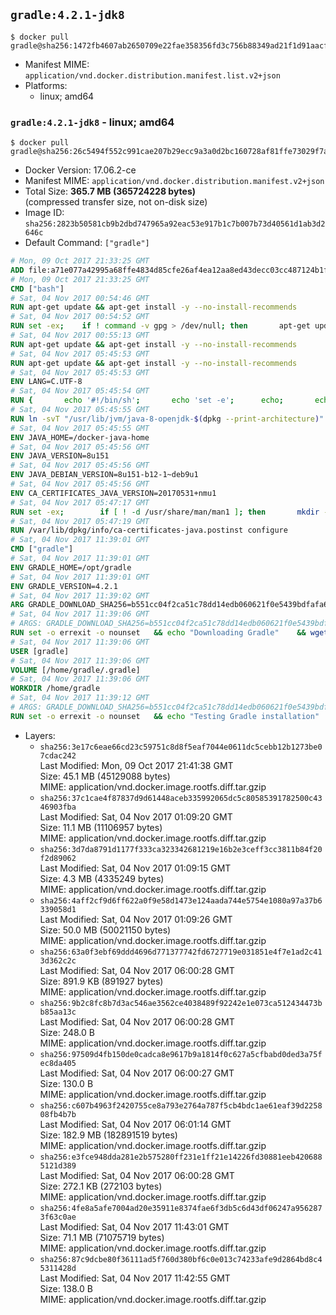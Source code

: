 ## `gradle:4.2.1-jdk8`

```console
$ docker pull gradle@sha256:1472fb4607ab2650709e22fae358356fd3c756b88349ad21f1d91aacf3a7a756
```

-	Manifest MIME: `application/vnd.docker.distribution.manifest.list.v2+json`
-	Platforms:
	-	linux; amd64

### `gradle:4.2.1-jdk8` - linux; amd64

```console
$ docker pull gradle@sha256:26c5494f552c991cae207b29ecc9a3a0d2bc160728af81ffe73029f7a8170306
```

-	Docker Version: 17.06.2-ce
-	Manifest MIME: `application/vnd.docker.distribution.manifest.v2+json`
-	Total Size: **365.7 MB (365724228 bytes)**  
	(compressed transfer size, not on-disk size)
-	Image ID: `sha256:2823b50581cb9b2dbd747965a92eac53e917b1c7b007b73d40561d1ab3d2646c`
-	Default Command: `["gradle"]`

```dockerfile
# Mon, 09 Oct 2017 21:33:25 GMT
ADD file:a71e077a42995a68ffe4834d85cfe26af4ea12aa8ed43decc03cc487124b1f70 in / 
# Mon, 09 Oct 2017 21:33:25 GMT
CMD ["bash"]
# Sat, 04 Nov 2017 00:54:46 GMT
RUN apt-get update && apt-get install -y --no-install-recommends 		ca-certificates 		curl 		wget 	&& rm -rf /var/lib/apt/lists/*
# Sat, 04 Nov 2017 00:54:52 GMT
RUN set -ex; 	if ! command -v gpg > /dev/null; then 		apt-get update; 		apt-get install -y --no-install-recommends 			gnupg 			dirmngr 		; 		rm -rf /var/lib/apt/lists/*; 	fi
# Sat, 04 Nov 2017 00:55:13 GMT
RUN apt-get update && apt-get install -y --no-install-recommends 		bzr 		git 		mercurial 		openssh-client 		subversion 				procps 	&& rm -rf /var/lib/apt/lists/*
# Sat, 04 Nov 2017 05:45:53 GMT
RUN apt-get update && apt-get install -y --no-install-recommends 		bzip2 		unzip 		xz-utils 	&& rm -rf /var/lib/apt/lists/*
# Sat, 04 Nov 2017 05:45:53 GMT
ENV LANG=C.UTF-8
# Sat, 04 Nov 2017 05:45:54 GMT
RUN { 		echo '#!/bin/sh'; 		echo 'set -e'; 		echo; 		echo 'dirname "$(dirname "$(readlink -f "$(which javac || which java)")")"'; 	} > /usr/local/bin/docker-java-home 	&& chmod +x /usr/local/bin/docker-java-home
# Sat, 04 Nov 2017 05:45:55 GMT
RUN ln -svT "/usr/lib/jvm/java-8-openjdk-$(dpkg --print-architecture)" /docker-java-home
# Sat, 04 Nov 2017 05:45:55 GMT
ENV JAVA_HOME=/docker-java-home
# Sat, 04 Nov 2017 05:45:56 GMT
ENV JAVA_VERSION=8u151
# Sat, 04 Nov 2017 05:45:56 GMT
ENV JAVA_DEBIAN_VERSION=8u151-b12-1~deb9u1
# Sat, 04 Nov 2017 05:45:56 GMT
ENV CA_CERTIFICATES_JAVA_VERSION=20170531+nmu1
# Sat, 04 Nov 2017 05:47:17 GMT
RUN set -ex; 		if [ ! -d /usr/share/man/man1 ]; then 		mkdir -p /usr/share/man/man1; 	fi; 		apt-get update; 	apt-get install -y 		openjdk-8-jdk="$JAVA_DEBIAN_VERSION" 		ca-certificates-java="$CA_CERTIFICATES_JAVA_VERSION" 	; 	rm -rf /var/lib/apt/lists/*; 		[ "$(readlink -f "$JAVA_HOME")" = "$(docker-java-home)" ]; 		update-alternatives --get-selections | awk -v home="$(readlink -f "$JAVA_HOME")" 'index($3, home) == 1 { $2 = "manual"; print | "update-alternatives --set-selections" }'; 	update-alternatives --query java | grep -q 'Status: manual'
# Sat, 04 Nov 2017 05:47:19 GMT
RUN /var/lib/dpkg/info/ca-certificates-java.postinst configure
# Sat, 04 Nov 2017 11:39:01 GMT
CMD ["gradle"]
# Sat, 04 Nov 2017 11:39:01 GMT
ENV GRADLE_HOME=/opt/gradle
# Sat, 04 Nov 2017 11:39:01 GMT
ENV GRADLE_VERSION=4.2.1
# Sat, 04 Nov 2017 11:39:02 GMT
ARG GRADLE_DOWNLOAD_SHA256=b551cc04f2ca51c78dd14edb060621f0e5439bdfafa6fd167032a09ac708fbc0
# Sat, 04 Nov 2017 11:39:06 GMT
# ARGS: GRADLE_DOWNLOAD_SHA256=b551cc04f2ca51c78dd14edb060621f0e5439bdfafa6fd167032a09ac708fbc0
RUN set -o errexit -o nounset 	&& echo "Downloading Gradle" 	&& wget --no-verbose --output-document=gradle.zip "https://services.gradle.org/distributions/gradle-${GRADLE_VERSION}-bin.zip" 		&& echo "Checking download hash" 	&& echo "${GRADLE_DOWNLOAD_SHA256} *gradle.zip" | sha256sum --check - 		&& echo "Installing Gradle" 	&& unzip gradle.zip 	&& rm gradle.zip 	&& mv "gradle-${GRADLE_VERSION}" "${GRADLE_HOME}/" 	&& ln --symbolic "${GRADLE_HOME}/bin/gradle" /usr/bin/gradle 		&& echo "Adding gradle user and group" 	&& groupadd --system --gid 1000 gradle 	&& useradd --system --gid gradle --uid 1000 --shell /bin/bash --create-home gradle 	&& mkdir /home/gradle/.gradle 	&& chown --recursive gradle:gradle /home/gradle 		&& echo "Symlinking root Gradle cache to gradle Gradle cache" 	&& ln -s /home/gradle/.gradle /root/.gradle
# Sat, 04 Nov 2017 11:39:06 GMT
USER [gradle]
# Sat, 04 Nov 2017 11:39:06 GMT
VOLUME [/home/gradle/.gradle]
# Sat, 04 Nov 2017 11:39:06 GMT
WORKDIR /home/gradle
# Sat, 04 Nov 2017 11:39:12 GMT
# ARGS: GRADLE_DOWNLOAD_SHA256=b551cc04f2ca51c78dd14edb060621f0e5439bdfafa6fd167032a09ac708fbc0
RUN set -o errexit -o nounset 	&& echo "Testing Gradle installation" 	&& gradle --version
```

-	Layers:
	-	`sha256:3e17c6eae66cd23c59751c8d8f5eaf7044e0611dc5cebb12b1273be07cdac242`  
		Last Modified: Mon, 09 Oct 2017 21:41:38 GMT  
		Size: 45.1 MB (45129088 bytes)  
		MIME: application/vnd.docker.image.rootfs.diff.tar.gzip
	-	`sha256:37c1cae4f87837d9d61448aceb335992065dc5c80585391782500c4346903fba`  
		Last Modified: Sat, 04 Nov 2017 01:09:20 GMT  
		Size: 11.1 MB (11106957 bytes)  
		MIME: application/vnd.docker.image.rootfs.diff.tar.gzip
	-	`sha256:3d7da8791d1177f333ca323342681219e16b2e3ceff3cc3811b84f20f2d89062`  
		Last Modified: Sat, 04 Nov 2017 01:09:15 GMT  
		Size: 4.3 MB (4335249 bytes)  
		MIME: application/vnd.docker.image.rootfs.diff.tar.gzip
	-	`sha256:4aff2cf9d6ff622a0f9e58d1473e124aada744e5754e1080a97a37b6339058d1`  
		Last Modified: Sat, 04 Nov 2017 01:09:26 GMT  
		Size: 50.0 MB (50021150 bytes)  
		MIME: application/vnd.docker.image.rootfs.diff.tar.gzip
	-	`sha256:63a0f3ebf69ddd4696d771377742fd6727719e031851e4f7e1ad2c413d362c2c`  
		Last Modified: Sat, 04 Nov 2017 06:00:28 GMT  
		Size: 891.9 KB (891927 bytes)  
		MIME: application/vnd.docker.image.rootfs.diff.tar.gzip
	-	`sha256:9b2c8fc8b7d3ac546ae3562ce4038489f92242e1e073ca512434473bb85aa13c`  
		Last Modified: Sat, 04 Nov 2017 06:00:28 GMT  
		Size: 248.0 B  
		MIME: application/vnd.docker.image.rootfs.diff.tar.gzip
	-	`sha256:97509d4fb150de0cadca8e9617b9a1814f0c627a5cfbabd0ded3a75fec8da405`  
		Last Modified: Sat, 04 Nov 2017 06:00:27 GMT  
		Size: 130.0 B  
		MIME: application/vnd.docker.image.rootfs.diff.tar.gzip
	-	`sha256:c607b4963f2420755ce8a793e2764a787f5cb4bdc1ae61eaf39d225808fb4b7b`  
		Last Modified: Sat, 04 Nov 2017 06:01:14 GMT  
		Size: 182.9 MB (182891519 bytes)  
		MIME: application/vnd.docker.image.rootfs.diff.tar.gzip
	-	`sha256:e3fce948dda281e2b575280ff231e1ff21e14226fd30881eeb4206885121d389`  
		Last Modified: Sat, 04 Nov 2017 06:00:28 GMT  
		Size: 272.1 KB (272103 bytes)  
		MIME: application/vnd.docker.image.rootfs.diff.tar.gzip
	-	`sha256:4fe8a5afe7004ad20e35911e8374fae6f3db5c6d43df06247a9562873f63c0ae`  
		Last Modified: Sat, 04 Nov 2017 11:43:01 GMT  
		Size: 71.1 MB (71075719 bytes)  
		MIME: application/vnd.docker.image.rootfs.diff.tar.gzip
	-	`sha256:87c9dcbe80f36111ad5f760d380bf6c0e013c74233afe9d2864bd8c45311428d`  
		Last Modified: Sat, 04 Nov 2017 11:42:55 GMT  
		Size: 138.0 B  
		MIME: application/vnd.docker.image.rootfs.diff.tar.gzip
